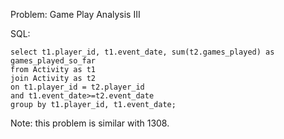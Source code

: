 Problem: Game Play Analysis III

SQL:

```
select t1.player_id, t1.event_date, sum(t2.games_played) as games_played_so_far
from Activity as t1  
join Activity as t2
on t1.player_id = t2.player_id
and t1.event_date>=t2.event_date
group by t1.player_id, t1.event_date;

```

Note: this problem is similar with 1308. 
